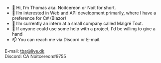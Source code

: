 - 👋 Hi, I’m Thomas aka. Noitcereon or Noit for short.
- 👀 I’m interested in Web and API development primarily, where I have a preference for C# (Blazor)
- 🌱 I’m currently an intern at a small company called Malgré Tout.
- 💞️ If anyone could use some help with a project, I'd be willing to give a hand
- 📫 You can reach me via Discord or E-mail.

E-mail: tba@live.dk <br>
Discord: CA Noitcereon#9755

<!---
Noitcereon/Noitcereon is a ✨ special ✨ repository because its `README.md` (this file) appears on your GitHub profile.
You can click the Preview link to take a look at your changes.
--->
